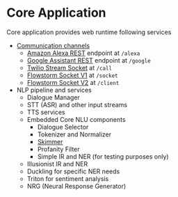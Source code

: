 # Core Application

Core application provides web runtime following services

* [Communication channels ](client-integrations/)
  * [Amazon Alexa REST](client-integrations/amazon-alexa-rest.md) endpoint at `/alexa`
  * [Google Assistant REST](client-integrations/google-app-rest.md) endpoint at `/google`
  * [Twilio Stream Socket](client-integrations/twilio.md) at `/call`&#x20;
  * [Flowstorm Socket V1](client-integrations/flowstorm-sockets/web-socket.md) at `/socket`&#x20;
  * [Flowstorm Socket V2](client-integrations/flowstorm-sockets/flowstorm-socket-v2.md) at `/client`
* NLP pipeline and services
  * Dialogue Manager
  * STT (ASR) and other input streams
  * TTS services
  * Embedded Core NLU components
    * Dialogue Selector
    * Tokenizer and Normalizer
    * [Skimmer](nlp-services/skimmer.md)
    * Profanity Filter
    * Simple IR and NER (for testing purposes only)
  * Illusionist IR and NER
  * Duckling for specific NER needs
  * Triton for sentiment analysis
  * NRG (Neural Response Generator)
